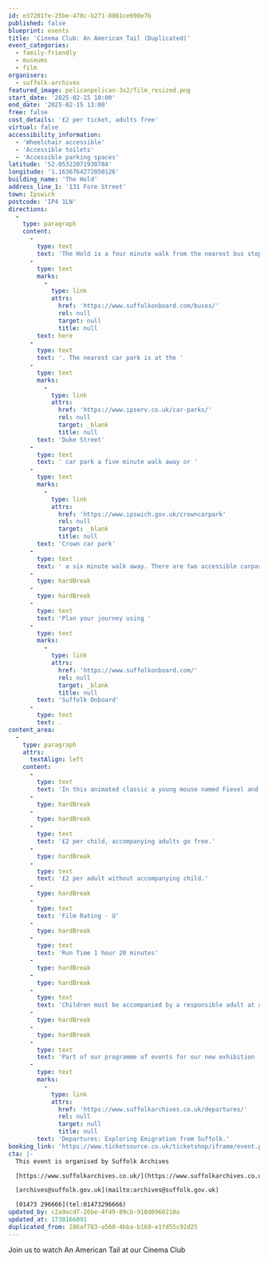 ```yaml
---
id: e37201fe-25be-478c-b271-8881ce690e7b
published: false
blueprint: events
title: 'Cinema Club: An American Tail (Duplicated)'
event_categories:
  - family-friendly
  - museums
  - film
organisers:
  - suffolk-archives
featured_image: pelicanpelican-3x2/film_resized.png
start_date: '2025-02-15 10:00'
end_date: '2025-02-15 13:00'
free: false
cost_details: '£2 per ticket, adults free'
virtual: false
accessibility_information:
  - 'Wheelchair accessible'
  - 'Accessible toilets'
  - 'Accessible parking spaces'
latitude: '52.05322071930784'
longitude: '1.1636764272050126'
building_name: 'The Hold'
address_line_1: '131 Fore Street'
town: Ipswich
postcode: 'IP4 1LN'
directions:
  -
    type: paragraph
    content:
      -
        type: text
        text: 'The Hold is a four minute walk from the nearest bus stop - see the latest bus timetables '
      -
        type: text
        marks:
          -
            type: link
            attrs:
              href: 'https://www.suffolkonboard.com/buses/'
              rel: null
              target: null
              title: null
        text: here
      -
        type: text
        text: '. The nearest car park is at the '
      -
        type: text
        marks:
          -
            type: link
            attrs:
              href: 'https://www.ipserv.co.uk/car-parks/'
              rel: null
              target: _blank
              title: null
        text: 'Duke Street'
      -
        type: text
        text: ' car park a five minute walk away or '
      -
        type: text
        marks:
          -
            type: link
            attrs:
              href: 'https://www.ipswich.gov.uk/crowncarpark'
              rel: null
              target: _blank
              title: null
        text: 'Crown car park'
      -
        type: text
        text: ' a six minute walk away. There are two accessible carpark spaces for blue badge holders in The Hold car park.'
      -
        type: hardBreak
      -
        type: hardBreak
      -
        type: text
        text: 'Plan your journey using '
      -
        type: text
        marks:
          -
            type: link
            attrs:
              href: 'https://www.suffolkonboard.com/'
              rel: null
              target: _blank
              title: null
        text: 'Suffolk Onboard'
      -
        type: text
        text: .
content_area:
  -
    type: paragraph
    attrs:
      textAlign: left
    content:
      -
        type: text
        text: 'In this animated classic a young mouse named Fievel and his family emigrate to the United States, but during a bad storm Fievel is thrown overboard and must make his own way to New York along with some unlikely friends, in search of his family.'
      -
        type: hardBreak
      -
        type: hardBreak
      -
        type: text
        text: '£2 per child, accompanying adults go free.'
      -
        type: hardBreak
      -
        type: text
        text: '£2 per adult without accompanying child.'
      -
        type: hardBreak
      -
        type: text
        text: 'Film Rating - U'
      -
        type: hardBreak
      -
        type: text
        text: 'Run Time 1 hour 20 minutes'
      -
        type: hardBreak
      -
        type: hardBreak
      -
        type: text
        text: 'Children must be accompanied by a responsible adult at all times.'
      -
        type: hardBreak
      -
        type: hardBreak
      -
        type: text
        text: 'Part of our programme of events for our new exhibition '
      -
        type: text
        marks:
          -
            type: link
            attrs:
              href: 'https://www.suffolkarchives.co.uk/departures/'
              rel: null
              target: null
              title: null
        text: 'Departures: Exploring Emigration from Suffolk.'
booking_link: 'https://www.ticketsource.co.uk/ticketshop/iframe/event.php?eventhash=e-zvvxqr&target=&iframe=true'
cta: |-
  This event is organised by Suffolk Archives

  [https://www.suffolkarchives.co.uk/](https://www.suffolkarchives.co.uk/)

  [archives@suffolk.gov.uk](mailto:archives@suffolk.gov.uk)

  [01473 296666](tel:01473296666)
updated_by: c2a9acd7-26be-4f49-89cb-918d0960210a
updated_at: 1738166091
duplicated_from: 286af783-a560-4bba-b169-e1fd55c92d25
---
```

Join us to watch An American Tail at our Cinema Club